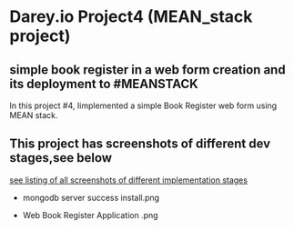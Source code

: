 # Darey.io Project4 (MEAN_stack project)

## simple book register in a web form creation and its deployment to #MEANSTACK

In this project #4, Iimplemented a simple Book Register web form using MEAN stack.

## This project has screenshots of different dev stages,see below

[see listing of all screenshots of different implementation stages](https://github.com/zidon4real/MEANstack/tree/master/images)

* mongodb server success install.png

* Web Book Register Application .png
